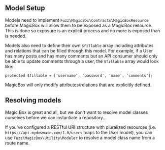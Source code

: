 ## Model Setup
Models need to implement `Fuzz\MagicBox\Contracts\MagicBoxResource` before MagicBox will allow them to be exposed as a MagicBox resource. This is done so exposure is an explicit process and no more is exposed than is needed.

Models also need to define their own `$fillable` array including attributes and relations that can be filled through this model. For example, if a User has many posts and has many comments but an API consumer should only be able to update comments through a user, the `$fillable` array would look like:

```
protected $fillable = ['username', 'password', 'name', 'comments'];
```

MagicBox will only modify attributes/relations that are explicitly defined.

## Resolving models
Magic Box is great and all, but we don't want to resolve model classes ourselves before we can instantiate a repository...

If you've configured a RESTful URI structure with pluralized resources (i.e. `https://api.mydowmain.com/1.0/users` maps to the User model), you can use `Fuzz\MagicBox\Utility\Modeler` to resolve a model class name from a route name.
